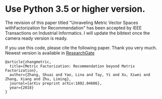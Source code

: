 # Use Python 3.5 or higher version.

The revision of this paper titled "Unraveling Metric Vector Spaces withFactorization for Recommendation" has been accepted by IEEE Transactions on Industrial Informatics. I will update the bibtext once the camera ready version is ready.

If you use this code, please cite the following paper. Thank you very much.
Newest version is available in [ResearchGate](https://www.researchgate.net/publication/325570047_Metric_Factorization_Recommendation_beyond_Matrix_Factorization)
```
@article{zhangmetric,
  title={Metric Factorization: Recommendation beyond Matrix Factorization},
  author={Zhang, Shuai and Yao, Lina and Tay, Yi and Xu, Xiwei and Zhang, Xiang and Zhu, Liming},
  journal={arXiv preprint arXiv:1802.04606},
  year={2018}
}
```
